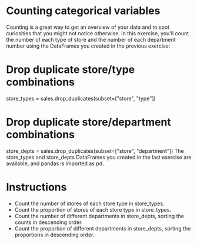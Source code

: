 # Counting categorical variables
Counting is a great way to get an overview of your data and to spot curiosities that you might not notice otherwise. In this exercise, you'll count the number of each type of store and the number of each department number using the DataFrames you created in the previous exercise:

# Drop duplicate store/type combinations
store_types = sales.drop_duplicates(subset=["store", "type"])

# Drop duplicate store/department combinations
store_depts = sales.drop_duplicates(subset=["store", "department"])
The store_types and store_depts DataFrames you created in the last exercise are available, and pandas is imported as pd.

# Instructions
- Count the number of stores of each store type in store_types.
- Count the proportion of stores of each store type in store_types.
- Count the number of different departments in store_depts, sorting the counts in descending order.
- Count the proportion of different departments in store_depts, sorting the proportions in descending order.

